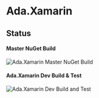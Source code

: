 # Ada.Xamarin
## Status
#### Master NuGet Build
![Ada.Xamarin Master NuGet Build](https://adasphere.visualstudio.com/AdaRPG/_apis/build/status/Ada.Xamarin%20Master%20NuGet%20Build)

#### Ada.Xamarin Dev Build & Test
![Ada.Xamarin Dev Build and Test](https://adasphere.visualstudio.com/AdaRPG/_apis/build/status/Ada.Xamarin%20Dev%20Build%20%26%20Test)
